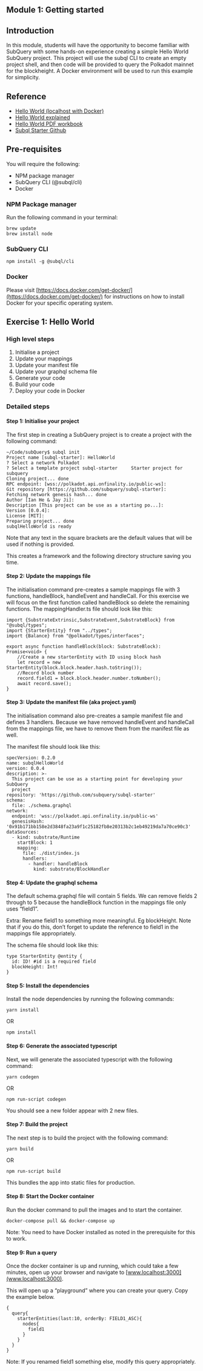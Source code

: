 ## Module 1: Getting started

## Introduction

In this module, students will have the opportunity to become familiar with SubQuery with some hands-on experience creating a simple Hello World SubQuery project. This project will use the subql CLI to create an empty project shell, and then code will be provided to query the Polkadot mainnet for the blockheight. A Docker environment will be used to run this example for simplicity.


## Reference

* [Hello World (localhost with Docker)](/quickstart/helloworld-localhost.md)
* [Hello World explained](/quickstart/understanding-helloworld.md)
* [Hello World PDF workbook](/assets/pdf/Hello_World_Lab.pdf)
* [Subql Starter Github](https://github.com/subquery/subql-starter)

## Pre-requisites

You will require the following:

* NPM package manager
* SubQuery CLI (@subql/cli)
* Docker

### NPM Package manager

Run the following command in your terminal:

```
brew update
brew install node
```

### SubQuery CLI

```
npm install -g @subql/cli
```

### Docker

Please visit [https://docs.docker.com/get-docker/](https://docs.docker.com/get-docker/) for instructions on how to install Docker for your specific operating system.

## Exercise 1: Hello World

### High level steps

1. Initialise a project
2. Update your mappings 
3. Update your manifest file
4. Update your graphql schema file
5. Generate your code
6. Build your code
7. Deploy your code in Docker

### Detailed steps

#### Step 1: Initialise your project

The first step in creating a SubQuery project is to create a project with the following command:


```
~/Code/subQuery$ subql init
Project name [subql-starter]: HelloWorld
? Select a network Polkadot
? Select a template project subql-starter     Starter project for subquery
Cloning project... done
RPC endpoint: [wss://polkadot.api.onfinality.io/public-ws]: 
Git repository [https://github.com/subquery/subql-starter]: 
Fetching network genesis hash... done
Author [Ian He & Jay Ji]: 
Description [This project can be use as a starting po...]: 
Version [0.0.4]: 
License [MIT]: 
Preparing project... done
subqlHelloWorld is ready
```

Note that any text in the square brackets are the default values that will be used if nothing is provided.

This creates a framework and the following directory structure saving you time. 

#### Step 2: Update the mappings file

The initialisation command pre-creates a sample mappings file with 3 functions, handleBlock, handleEvent and handleCall. For this exercise we will focus on the first function called handleBlock so delete the remaining functions. The mappingHandler.ts file should look like this:


```
import {SubstrateExtrinsic,SubstrateEvent,SubstrateBlock} from "@subql/types";
import {StarterEntity} from "../types";
import {Balance} from "@polkadot/types/interfaces";

export async function handleBlock(block: SubstrateBlock): Promise<void> {
    //Create a new starterEntity with ID using block hash
    let record = new StarterEntity(block.block.header.hash.toString());
    //Record block number
    record.field1 = block.block.header.number.toNumber();
    await record.save();
}
```



#### Step 3: Update the manifest file (aka project.yaml)

The initialisation command also pre-creates a sample manifest file and defines 3 handlers. Because we have removed handleEvent and handleCall from the mappings file, we have to remove them from the manifest file as well. 

The manifest file should look like this:


```
specVersion: 0.2.0
name: subqlHelloWorld
version: 0.0.4
description: >-
  This project can be use as a starting point for developing your SubQuery
  project
repository: 'https://github.com/subquery/subql-starter'
schema:
  file: ./schema.graphql
network:
  endpoint: 'wss://polkadot.api.onfinality.io/public-ws'
  genesisHash: '0x91b171bb158e2d3848fa23a9f1c25182fb8e20313b2c1eb49219da7a70ce90c3'
dataSources:
  - kind: substrate/Runtime
    startBlock: 1
    mapping:
      file: ./dist/index.js
      handlers:
        - handler: handleBlock
          kind: substrate/BlockHandler
```



#### Step 4: Update the graphql schema

The default schema.graphql file will contain 5 fields. We can remove fields 2 through to 5 because the handleBlock function in the mappings file only uses “field1”. 

Extra: Rename field1 to something more meaningful. Eg blockHeight. Note that if you do this, don’t forget to update the reference to field1 in the mappings file appropriately. 

The schema file should look like this:


```
type StarterEntity @entity {
  id: ID! #id is a required field
  blockHeight: Int!
}
```



#### Step 5: Install the dependencies

Install the node dependencies by running the following commands:


```
yarn install
```


OR


```
npm install
```



#### Step 6: Generate the associated typescript

Next, we will generate the associated typescript with the following command:


```
yarn codegen
```


OR


```
npm run-script codegen
```


You should see a new folder appear with 2 new files.



#### 


#### Step 7: Build the project

The next step is to build the project with the following command:


```
yarn build
```


OR


```
npm run-script build
```


This bundles the app into static files for production.


#### Step 8: Start the Docker container

Run the docker command to pull the images and to start the container.


```
docker-compose pull && docker-compose up
```


Note: You need to have Docker installed as noted in the prerequisite for this to work. 


#### Step 9: Run a query

Once the docker container is up and running, which could take a few minutes, open up your browser and navigate to [www.localhost:3000](www.localhost:3000). 





This will open up a “playground” where you can create your query. Copy the example below. 


```
{
  query{
    starterEntities(last:10, orderBy: FIELD1_ASC){
      nodes{
        field1
      }
    }
  }
}
```


Note: If you renamed field1 something else, modify this query appropriately. 

